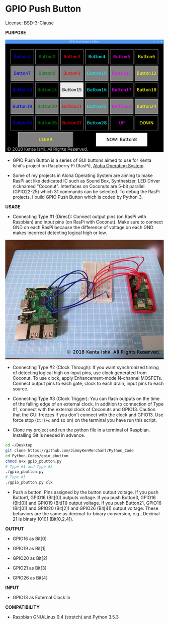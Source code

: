 # GPIO Push Button

License: BSD-3-Clause

**PURPOSE**

![Screenshot - #1](images/screenshot_1.jpg "Sreenshot of GPIO Push Button")

* GPIO Push Button is a series of GUI buttons aimed to use for Kenta Ishii's project on Raspberry Pi (RasPi), [Aloha Operating System](https://github.com/JimmyKenMerchant/RaspberryPi).

* Some of my projects in Aloha Operating System are aiming to make RasPi act like dedicated IC such as Sound Box, Synthesizer, LED Driver nicknamed "Coconut". Interfaces on Coconuts are 5-bit parallel (GPIO22-25) which 31 commands can be selected. To debug the RasPi projects, I build GPIO Push Button which is coded by Python 3.

**USAGE**

* Connecting Type #1 (Direct): Connect output pins (on RasPi with Raspbian) and input pins (on RasPi with Coconut). Make sure to connect GND on each RasPi because the difference of voltage on each GND makes incorrect detecting logical high or low.

![Example of Connecting Type #1](images/connecting_1.jpg "Type #1 (Direct): RasPi 2B with Raspbian for GPIO Push Button and RasPi Zero W with Aloha Operating System Bridged by A Breadboard")

* Connecting Type #2 (Clock Through): If you want synchronized timing of detecting logical high on input pins, use clock generated from Coconut. To use clock, apply Enhancement-mode N-channel MOSFETs. Connect output pins to each gate, clock to each drain, input pins to each source.

* Connecting Type #3 (Clock Trigger): You can flash outputs on the time of the falling edge of an external clock. In addition to connection of Type #1, connect with the external clock of Coconuts and GPIO13. Caution that the GUI freezes if you don't connect with the clock and GPIO13. Use force stop (`Ctrl+c` and so on) on the terminal you have run this script.

* Clone my project and run the python file in a terminal of Raspbian. Installing Git is needed in advance.

```bash
cd ~/Desktop
git clone https://github.com/JimmyKenMerchant/Python_Code
cd Python_Codes/gpio_pbutton
chmod u+x gpio_pbutton.py
# Type #1 and Type #2
./gpio_pbutton.py
# Type #3
./gpio_pbutton.py clk
```

* Push a button. Pins assigned by the button output voltage. If you push Button1, GPIO16 (Bit[0]) outputs voltage. If you push Button3, GPIO16 (Bit[0]) and GPIO19 (Bit[1]) output voltage. If you push Button21, GPIO16 (Bit[0]) and GPIO20 (Bit[2]) and GPIO26 (Bit[4]) output voltage. These behaviors are the same as decimal-to-binary conversion, e.g., Decimal 21 is binary 10101 (Bit[0,2,4]).

**OUTPUT**

* GPIO16 as Bit[0]

* GPIO19 as Bit[1]

* GPIO20 as Bit[2]

* GPIO21 as Bit[3]

* GPIO26 as Bit[4]

**INPUT**

* GPIO13 as External Clock In

**COMPATIBILITY**

* Raspbian GNU/Linux 9.4 (stretch) and Python 3.5.3
